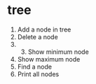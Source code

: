 # tree
1. Add a node in tree
2. Delete a node
3. 3. Show minimum node
4. Show maximum node
5. Find a node 
6. Print all nodes
